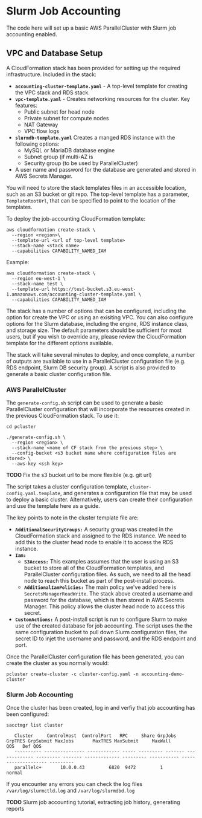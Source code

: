 # Slurm Job Accounting

The code here will set up a basic AWS ParallelCluster with Slurm job accounting enabled.

## VPC and Database Setup

A CloudFormation stack has been provided for setting up the required infrastructure. Included in the stack:

* **`accounting-cluster-template.yaml`** - A top-level template for creating the VPC stack and RDS stack.
* **`vpc-template.yaml`** - Creates networking resources for the cluster. Key features:
   * Public subnet for head node
   * Private subnet for compute nodes
   * NAT Gateway
   * VPC flow logs
* **`slurmdb-template.yaml`** Creates a manged RDS instance with the following options:
   * MySQL or MariaDB database engine
   * Subnet group (if multi-AZ is
   * Security group (to be used by ParallelCluster)
* A user name and password for the database are generated and stored in AWS Secrets Manager.

You will need to store the stack templates files in an accessible location, such as an S3 bucket or git repo. The top-level
template has a parameter, `TemplateRootUrl`, that can be specified to point to the location of the templates.

To deploy the job-accounting CloudFormation template:

```
aws cloudformation create-stack \
  --region <region>\
  --template-url <url of top-level template>
  --stack-name <stack name>
  --capabilities CAPABILITY_NAMED_IAM
```

Example:

```
aws cloudformation create-stack \
  --region eu-west-1 \
  --stack-name test \
  --template-url https://test-bucket.s3.eu-west-1.amazonaws.com/accounting-cluster-template.yaml \
  --capabilities CAPABILITY_NAMED_IAM
```

The stack has a number of options that can be configured, including the option for create the VPC or using
an exisiting VPC. You can also configure options for the Slurm database, including the engine, RDS instance class, and
storage size.
The default parameters should be sufficient for most users, but if you wish to override any, please review the CloudFormation
template for the different options available.

The stack will take several minutes to deploy, and once complete, a number of outputs are available to use in a ParallelCluster
configuration file (e.g. RDS endpoint, Slurm DB security group). A script is also provided to generate a basic cluster configuration
file.

### AWS ParallelCluster

The `generate-config.sh` script can be used to generate a basic ParallelCluster configuration that will incorporate the resources created in
the previous CloudFormation stack. To use it:

```
cd pcluster

./generate-config.sh \
  --region <region> \
  --stack-name <name of CF stack from the previous step> \
  --config-bucket <s3 bucket name where configuration files are stored> \
  --aws-key <ssh key>
```

**TODO**
Fix the s3 bucket url to be more flexible (e.g. git url)

The script takes a cluster configuration template, `cluster-config.yaml.template`, and generates a configuration file that may
be used to deploy a basic cluster. Alternatively, users can create their configuration and use the template here as a guide.

The key points to note in the cluster template file are:

* **`AdditionalSecurityGroups:`**
  A security group was created in the CloudFormation stack and assigned to the RDS instance. We need to add this to the cluster
  head node to enable it to access the RDS instance.
* **`Iam:`**
  * **`S3Access:`**
    This examples assumes that the user is using an S3 bucket to store all of the CloudFormation templates, and ParallelCluster configuration files.
    As such, we need to all the head node to reach this bucket as part of the post-install process.
  * **`AdditionalIamPolicies:`**
    The main policy we've added here is `SecretsManagerReadWrite`. The stack above created a username and password for the database, which is then stored in
    AWS Secrets Manager. This policy allows the cluster head node to access this secret.
 * **`CustomActions:`**
   A post-install script is run to configure Slurm to make use of the created database for job accounting. The script uses the
   the same configuration bucket to pull down Slurm configuration files, the secret ID to injet the username and password, and the RDS
   endpoint and port.

Once the ParallelCluster configuration file has been generated, you can create the cluster as you normally would:

```
pcluster create-cluster -c cluster-config.yaml -n accounting-demo-cluster
```

### Slurm Job Accounting

Once the cluster has been created, log in and verfiy that job accounting has been configured:

```
sacctmgr list cluster

   Cluster     ControlHost  ControlPort   RPC     Share GrpJobs       GrpTRES GrpSubmit MaxJobs       MaxTRES MaxSubmit     MaxWall                  QOS   Def QOS
   ---------- --------------- ------------ ----- --------- ------- ------------- --------- ------- ------------- --------- ----------- -------------------- ---------
   parallelc+       10.0.0.43         6820  9472         1                                                                                           normal
```

If you encounter any errors you can check the log files `/var/log/slurmctld.log` and `/var/log/slurmdbd.log`

**TODO**
Slurm job accounting tutorial, extracting job history, generating reports
